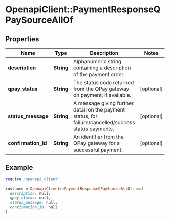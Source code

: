 # OpenapiClient::PaymentResponseQPaySourceAllOf

## Properties

| Name | Type | Description | Notes |
| ---- | ---- | ----------- | ----- |
| **description** | **String** | Alphanumeric string containing a description of the payment order. |  |
| **qpay_status** | **String** | The status code returned from the QPay gateway on payment, if available. | [optional] |
| **status_message** | **String** | A message giving further detail on the payment status, for failure/cancelled/success status payments. | [optional] |
| **confirmation_id** | **String** | An identifier from the QPay gateway for a successful payment. | [optional] |

## Example

```ruby
require 'openapi_client'

instance = OpenapiClient::PaymentResponseQPaySourceAllOf.new(
  description: null,
  qpay_status: null,
  status_message: null,
  confirmation_id: null
)
```

